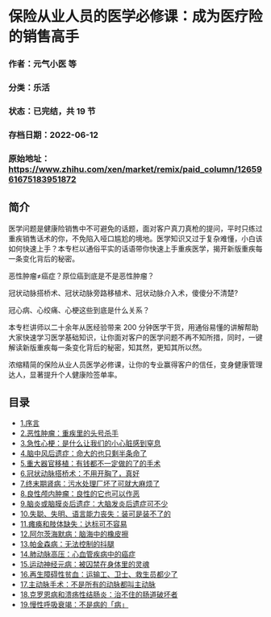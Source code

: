 # 保险从业人员的医学必修课：成为医疗险的销售高手

### 作者：元气小医 等

### 分类：乐活

### 状态：已完结，共 19 节

### 存档日期：2022-06-12

### 原始地址：https://www.zhihu.com/xen/market/remix/paid_column/1265961675183951872


## 简介
医学问题是健康险销售中不可避免的话题，面对客户真刀真枪的提问，平时只练过重疾销售话术的你，不免陷入哑口尴尬的境地。医学知识又过于复杂难懂，小白该如何快速上手？本专栏以通俗平实的话语带你快速上手重疾医学，揭开新版重疾每一条变化背后的秘密。


恶性肿瘤≠癌症？原位癌到底是不是恶性肿瘤？


冠状动脉搭桥术、冠状动脉旁路移植术、冠状动脉介入术，傻傻分不清楚?


冠心病、心绞痛、心梗这些到底是什么关系？


本专栏讲师以二十余年从医经验带来 200 分钟医学干货，用通俗易懂的讲解帮助大家快速学习医学基础知识，让你面对客户的医学问题不再不知所措，同时，一键解读新版重疾每一条变化背后的秘密，知其然，更知其所以然。


浓缩精简的保险从业人员医学必修课，让你的专业赢得客户的信任，变身健康管理达人，显著提升个人健康险签单率。




## 目录
- [1.序言](1.序言.md)
- [2.恶性肿瘤：重疾里的头号杀手](2.恶性肿瘤：重疾里的头号杀手.md)
- [3.急性心梗：是什么让我们的小心脏感到窒息](3.急性心梗：是什么让我们的小心脏感到窒息.md)
- [4.脑中风后遗症：命大的也只剩半条命了](4.脑中风后遗症：命大的也只剩半条命了.md)
- [5.重大器官移植：有钱都不一定做的了的手术](5.重大器官移植：有钱都不一定做的了的手术.md)
- [6.冠状动脉搭桥术：不用开胸了，真好](6.冠状动脉搭桥术：不用开胸了，真好.md)
- [7.终末期肾病：污水处理厂坏了可就大麻烦了](7.终末期肾病：污水处理厂坏了可就大麻烦了.md)
- [8.良性颅内肿瘤：良性的它也可以作恶](8.良性颅内肿瘤：良性的它也可以作恶.md)
- [9.脑炎或脑膜炎后遗症：大脑发炎后遗症可不少](9.脑炎或脑膜炎后遗症：大脑发炎后遗症可不少.md)
- [10.失聪、失明、语言能力丧失：装可是装不了的](10.失聪、失明、语言能力丧失：装可是装不了的.md)
- [11.瘫痪和肢体缺失：达标可不容易](11.瘫痪和肢体缺失：达标可不容易.md)
- [12.阿尔茨海默病：脑海中的橡皮擦](12.阿尔茨海默病：脑海中的橡皮擦.md)
- [13.帕金森病：无法控制的抖腿](13.帕金森病：无法控制的抖腿.md)
- [14.肺动脉高压：心血管疾病中的癌症](14.肺动脉高压：心血管疾病中的癌症.md)
- [15.运动神经元病：被囚禁在身体里的灵魂](15.运动神经元病：被囚禁在身体里的灵魂.md)
- [16.再生障碍性贫血：运输工、卫士、救生员都少了](16.再生障碍性贫血：运输工、卫士、救生员都少了.md)
- [17.主动脉手术：不是所有的动脉都叫主动脉](17.主动脉手术：不是所有的动脉都叫主动脉.md)
- [18.克罗恩病和溃疡性结肠炎：治不住的肠道破坏者](18.克罗恩病和溃疡性结肠炎：治不住的肠道破坏者.md)
- [19.慢性呼吸衰竭：不是病的「病」](19.慢性呼吸衰竭：不是病的「病」.md)